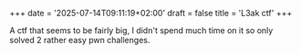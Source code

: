 +++
date = '2025-07-14T09:11:19+02:00'
draft = false 
title = 'L3ak ctf'
+++

A ctf that seems to be fairly big, I didn't spend much time on it so only solved 2 rather easy pwn challenges.
